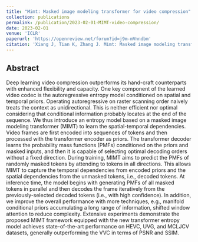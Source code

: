 ```yaml
---
title: "Mimt: Masked image modeling transformer for video compression"
collection: publications
permalink: /publication/2023-02-01-MIMT-video-compression/
date: 2023-02-01
venue: 'ICLR'
paperurl: 'https://openreview.net/forum?id=j9m-mVnndbm'
citation: 'Xiang J, Tian K, Zhang J. Mimt: Masked image modeling transformer for video compression[C]//The Eleventh International Conference on Learning Representations. 2022.'
---
```


## Abstract

Deep learning video compression outperforms its hand-craft counterparts with enhanced flexibility and capacity. One key component of the learned video codec is the autoregressive entropy model conditioned on spatial and temporal priors. Operating autoregressive on raster scanning order naively treats the context as unidirectional. This is neither efficient nor optimal considering that conditional information probably locates at the end of the sequence. We thus introduce an entropy model based on a masked image modeling transformer (MIMT) to learn the spatial-temporal dependencies. Video frames are first encoded into sequences of tokens and then processed with the transformer encoder as priors. The transformer decoder learns the probability mass functions (PMFs) conditioned on the priors and masked inputs, and then it is capable of selecting optimal decoding orders without a fixed direction. During training, MIMT aims to predict the PMFs of randomly masked tokens by attending to tokens in all directions. This allows MIMT to capture the temporal dependencies from encoded priors and the spatial dependencies from the unmasked tokens, i.e., decoded tokens. At inference time, the model begins with generating PMFs of all masked tokens in parallel and then decodes the frame iteratively from the previously-selected decoded tokens (i.e., with high confidence). In addition, we improve the overall performance with more techniques, e.g., manifold conditional priors accumulating a long range of information, shifted window attention to reduce complexity. Extensive experiments demonstrate the proposed MIMT framework equipped with the new transformer entropy model achieves state-of-the-art performance on HEVC, UVG, and MCLJCV datasets, generally outperforming the VVC in terms of PSNR and SSIM.